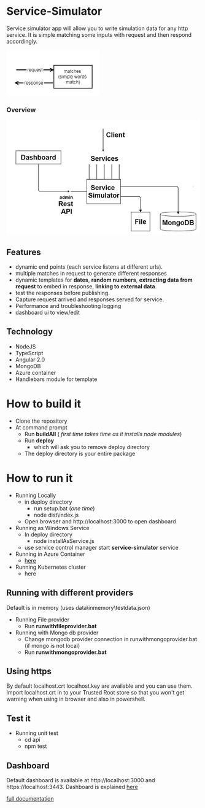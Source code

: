 # Service-Simulator
Service simulator app will allow you to write simulation data for any http service. It is simple matching some inputs with request and then respond accordingly. 

  ![summary](doc/images/summary.png)

  ### Overview
  ![summary](doc/images/overview.png)

## Features
* dynamic end points (each service listens at different urls).
* multiple matches in request to generate different responses
* dynamic templates for __dates__, __random numbers__, __extracting data from request__ to embed in response, __linking to   external data__.
* test the responses before publishing.
* Capture request arrived and responses served for service.
* Performance and troubleshooting logging
* dashboard ui to view/edit

## Technology
* NodeJS
* TypeScript
* Angular 2.0
* MongoDB
* Azure container
* Handlebars module for template

# How to build it
* Clone the repository
* At command prompt
    * Run __buildAll__ ( *first time takes time as it installs node modules*)
    * Run __deploy__
        * which will ask you to remove deploy directory
    * The deploy directory is your entire package 

# How to run it
* Running Locally
    * in deploy directory 
        * run setup.bat (*one time*)
        * node dist\index.js
    * Open browser and http://localhost:3000 to open dashboard
* Running as Windows Service
    * In deploy directory
        * node installAsService.js
    * use service control manager start __service-simulator__ service 
* Running in Azure Container
    * [here](./azure/README.MD)
* Running Kubernetes cluster
    * here

## Running with different providers
Default is in memory (uses data\inmemory\testdata.json)

* Running File provider
    * Run __runwithfileprovider.bat__
* Running with Mongo db provider
    * Change mongodb provider connection in runwithmongoprovider.bat (if mongo is not local)
    * Run __runwithmongoprovider.bat__

## Using https
By default localhost.crt localhost.key are available and you can use them. Import localhost.crt in to your Trusted Root store so that you won't get warning when using in browser and also in powershell.

## Test it
* Running unit test
    * cd api
    * npm test

## Dashboard
Default dashboard is available at http://localhost:3000 and https://localhost:3443. Dashboard is explained [here](./dashboard/readme.md)

[full documentation](./doc/README.MD)